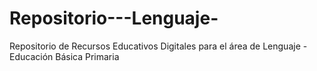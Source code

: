 # Repositorio---Lenguaje-
Repositorio de Recursos Educativos Digitales para el área de Lenguaje - Educación Básica Primaria
